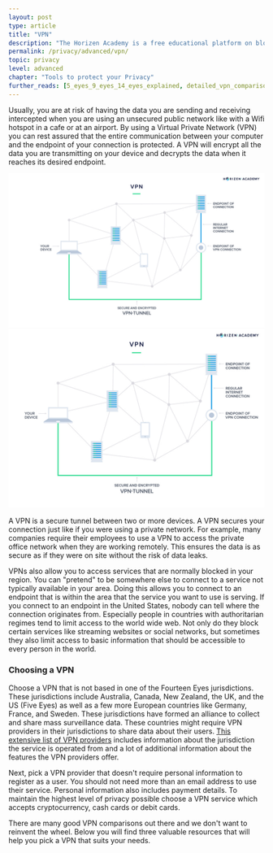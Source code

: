 ```yaml
---
layout: post
type: article
title: "VPN"
description: "The Horizen Academy is a free educational platform on blockchain technology, cryptocurrency, and privacy. In this article, you learn about Virtual Private Networks (VPNs) and why they are important to maintaining digital privacy."
permalink: /privacy/advanced/vpn/
topic: privacy
level: advanced
chapter: "Tools to protect your Privacy"
further_reads: [5_eyes_9_eyes_14_eyes_explained, detailed_vpn_comparison_chart, which_vpn_services_keep_you_anonymous_in_2018]
---
```


Usually, you are at risk of having the data you are sending and receiving intercepted when you are using an unsecured public network like with a Wifi hotspot in a cafe or at an airport. By using a Virtual Private Network (VPN) you can rest assured that the entire communication between your computer and the endpoint of your connection is protected. A VPN will encrypt all the data you are transmitting on your device and decrypts the data when it reaches its desired endpoint.

![vpn](/assets/post_files/privacy/advanced/vpn/vpn_D.jpg)
![vpn](/assets/post_files/privacy/advanced/vpn/vpn_M.jpg)

A VPN is a secure tunnel between two or more devices. A VPN secures your connection just like if you were using a private network. For example, many companies require their employees to use a VPN to access the private office network when they are working remotely. This ensures the data is as secure as if they were on site without the risk of data leaks.

VPNs also allow you to access services that are normally blocked in your region. You can "pretend" to be somewhere else to connect to a service not typically available in your area. Doing this allows you to connect to an endpoint that is within the area that the service you want to use is serving. If you connect to an endpoint in the United States, nobody can tell where the connection originates from. Especially people in countries with authoritarian regimes tend to limit access to the world wide web. Not only do they block certain services like streaming websites or social networks, but sometimes they also limit access to basic information that should be accessible to every person in the world.

### Choosing a VPN

Choose a VPN that is not based in one of the Fourteen Eyes jurisdictions. These jurisdictions include Australia, Canada, New Zealand, the UK, and the US (Five Eyes) as well as a few more European countries like Germany, France, and Sweden. These jurisdictions have formed an alliance to collect and share mass surveillance data. These countries might require VPN providers in their jurisdictions to share data about their users. [This extensive list of VPN providers](https://thatoneprivacysite.net/#detailed-vpn-comparison) includes information about the jurisdiction the service is operated from and a lot of additional information about the features the VPN providers offer.

Next, pick a VPN provider that doesn't require personal information to register as a user. You should not need more than an email address to use their service. Personal information also includes payment details. To maintain the highest level of privacy possible choose a VPN service which accepts cryptocurrency, cash cards or debit cards.

There are many good VPN comparisons out there and we don't want to reinvent the wheel. Below you will find three valuable resources that will help you pick a VPN that suits your needs.


